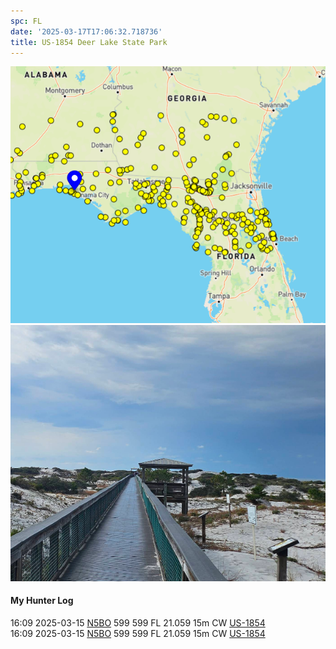 ```yaml
---
spc: FL
date: '2025-03-17T17:06:32.718736'
title: US-1854 Deer Lake State Park
---
```


![pasted_image.png](/static/pasted_image_0066.png)
![pasted_image001.png](/static/pasted_image001_0058.png)






#### My Hunter Log
16:09    2025-03-15    [N5BO](https://qrz.com/db/N5BO)    599    599    FL    21.059    15m    CW    [US-1854](https://pota.app/#/park/US-1854)
<BR>16:09	2025-03-15	[N5BO](https://qrz.com/db/N5BO)	599	599	FL	21.059	15m	CW	[US-1854](https://pota.app/#/park/US-1854)